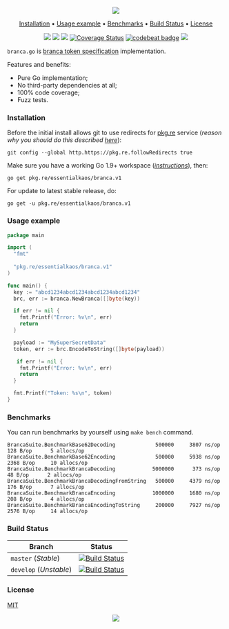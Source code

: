 <p align="center"><a href="#readme"><img src="https://gh.kaos.st/branca.svg"/></a></p>

<p align="center"><a href="#installation">Installation</a> • <a href="#usage-example">Usage example</a> • <a href="#benchmarks">Benchmarks</a> • <a href="#build-status">Build Status</a> • <a href="#license">License</a></p>

<p align="center">
  <a href="https://godoc.org/pkg.re/essentialkaos/branca.v1"><img src="https://godoc.org/pkg.re/essentialkaos/branca.v1?status.svg"></a>
  <a href="https://goreportcard.com/report/github.com/essentialkaos/branca"><img src="https://goreportcard.com/badge/github.com/essentialkaos/branca"></a>
  <a href="https://travis-ci.org/essentialkaos/branca"><img src="https://travis-ci.org/essentialkaos/branca.svg"></a>
  <a href='https://coveralls.io/github/essentialkaos/branca?branch=develop'><img src='https://coveralls.io/repos/github/essentialkaos/branca/badge.svg?branch=develop' alt='Coverage Status' /></a>
  <a href="https://codebeat.co/projects/github-com-essentialkaos-branca-master"><img alt="codebeat badge" src="https://codebeat.co/badges/eca8a1ed-a16f-4005-a7bc-0d16f8d70ae4" /></a>
  <img src="https://gh.kaos.st/mit.svg">
</p>

`branca.go` is [branca token specification](https://github.com/tuupola/branca-spec) implementation.

Features and benefits:

* Pure Go implementation;
* No third-party dependencies at all;
* 100% code coverage;
* Fuzz tests.

### Installation

Before the initial install allows git to use redirects for [pkg.re](https://github.com/essentialkaos/pkgre) service (_reason why you should do this described [here](https://github.com/essentialkaos/pkgre#git-support)_):

```
git config --global http.https://pkg.re.followRedirects true
```

Make sure you have a working Go 1.9+ workspace (_[instructions](https://golang.org/doc/install)_), then:

````
go get pkg.re/essentialkaos/branca.v1
````

For update to latest stable release, do:

```
go get -u pkg.re/essentialkaos/branca.v1
```

### Usage example

```go
package main

import (
  "fmt"
  
  "pkg.re/essentialkaos/branca.v1"
)

func main() {
  key := "abcd1234abcd1234abcd1234abcd1234"
  brc, err := branca.NewBranca([]byte(key))

  if err != nil {
    fmt.Printf("Error: %v\n", err)
    return
  }

  payload := "MySuperSecretData"
  token, err := brc.EncodeToString([]byte(payload))

   if err != nil {
    fmt.Printf("Error: %v\n", err)
    return
  }

  fmt.Printf("Token: %s\n", token)
}

```

### Benchmarks

You can run benchmarks by yourself using `make bench` command.

```
BrancaSuite.BenchmarkBase62Decoding             500000     3807 ns/op      128 B/op      5 allocs/op
BrancaSuite.BenchmarkBase62Encoding             500000     5938 ns/op     2368 B/op     10 allocs/op
BrancaSuite.BenchmarkBrancaDecoding            5000000      373 ns/op       48 B/op      2 allocs/op
BrancaSuite.BenchmarkBrancaDecodingFromString   500000     4379 ns/op      176 B/op      7 allocs/op
BrancaSuite.BenchmarkBrancaEncoding            1000000     1680 ns/op      208 B/op      4 allocs/op
BrancaSuite.BenchmarkBrancaEncodingToString     200000     7927 ns/op     2576 B/op     14 allocs/op
```

### Build Status

| Branch     | Status |
|------------|--------|
| `master` (_Stable_) | [![Build Status](https://travis-ci.org/essentialkaos/branca.svg?branch=master)](https://travis-ci.org/essentialkaos/branca) |
| `develop` (_Unstable_) | [![Build Status](https://travis-ci.org/essentialkaos/branca.svg?branch=develop)](https://travis-ci.org/essentialkaos/branca) |

### License

[MIT](LICENSE)

<p align="center"><a href="https://essentialkaos.com"><img src="https://gh.kaos.st/ekgh.svg"/></a></p>